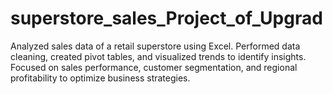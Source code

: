 # superstore_sales_Project_of_Upgrad
Analyzed sales data of a retail superstore using Excel. Performed data cleaning, created pivot tables, and visualized trends to identify insights. Focused on sales performance, customer segmentation, and regional profitability to optimize business strategies.
